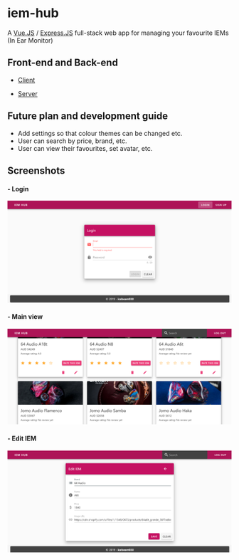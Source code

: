 # iem-hub
A [Vue.JS](https://vuejs.org/v2/guide/index.html) / [Express.JS](https://expressjs.com/) full-stack web app for managing your favourite IEMs (In Ear Monitor)


## Front-end and Back-end
- [Client](./client/)

- [Server](./server/)


## Future plan and development guide
- Add settings so that colour themes can be changed etc.
- User can search by price, brand, etc.
- User can view their favourites, set avatar, etc.


## Screenshots
#### - Login
![](./screenshots/1.png)


#### - Main view
![](./screenshots/2.png)


#### - Edit IEM
![](./screenshots/3.png)
